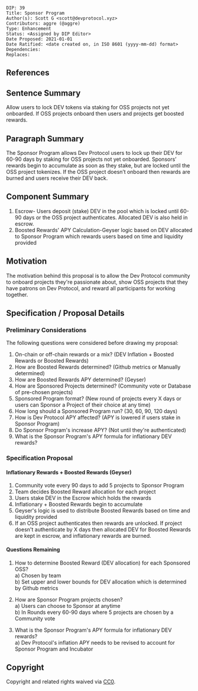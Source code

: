 ```
DIP: 39
Title: Sponsor Program
Author(s): Scott G <scott@devprotocol.xyz>
Contributors: aggre (@aggre)
Type: Enhancement
Status: <Assigned by DIP Editor>
Date Proposed: 2021-01-01
Date Ratified: <date created on, in ISO 8601 (yyyy-mm-dd) format>
Dependencies:
Replaces:
```

## References

## Sentence Summary

Allow users to lock DEV tokens via staking for OSS projects not yet onboarded. If OSS projects onboard then users and projects get boosted rewards.

## Paragraph Summary

The Sponsor Program allows Dev Protocol users to lock up their DEV for 60-90 days by staking for OSS projects not yet onboarded. Sponsors’ rewards begin to accumulate as soon as they stake, but are locked until the OSS project tokenizes. If the OSS project doesn’t onboard then rewards are burned and users receive their DEV back.

## Component Summary

1. Escrow- Users deposit (stake) DEV in the pool which is locked until 60-90 days or the OSS project authenticates. Allocated DEV is also held in escrow.
2. Boosted Rewards' APY Calculation-Geyser logic based on DEV allocated to Sponsor Program which rewards users based on time and liquidity provided

## Motivation

The motivation behind this proposal is to allow the Dev Protocol community to onboard projects they're passionate about, show OSS projects that they have patrons on Dev Protocol, and reward all participants for working together.

## Specification / Proposal Details

### Preliminary Considerations

The following questions were considered before drawing my proposal:

1. On-chain or off-chain rewards or a mix? (DEV Inflation + Boosted Rewards or Boosted Rewards)
2. How are Boosted Rewards determined? (Github metrics or Manually determined)
3. How are Boosted Rewards APY determined? (Geyser)
4. How are Sponsored Projects determined? (Community vote or Database of pre-chosen projects)
5. Sponsored Program format? (New round of projects every X days or users can Sponsor a Project of their choice at any time)
6. How long should a Sponsored Program run? (30, 60, 90, 120 days)
7. How is Dev Protocol APY affected? (APY is lowered if users stake in Sponsor Program)
8. Do Sponsor Program's increase APY? (Not until they're authenticated)
9. What is the Sponsor Program's APY formula for inflationary DEV rewards?

### Specification Proposal

#### Inflationary Rewards + Boosted Rewards (Geyser)

1. Community vote every 90 days to add 5 projects to Sponsor Program
2. Team decides Boosted Reward allocation for each project
3. Users stake DEV in the Escrow which holds the rewards
4. Inflationary + Boosted Rewards begin to accumulate
5. Geyser's logic is used to distribute Boosted Rewards based on time and liquidity provided
6. If an OSS project authenticates then rewards are unlocked. If project doesn't authenticate by X days then allocated DEV for Boosted Rewards are kept in escrow, and inflationary rewards are burned.

#### Questions Remaining

1. How to determine Boosted Reward (DEV allocation) for each Sponsored OSS?<br/>
   a) Chosen by team<br/>
   b) Set upper and lower bounds for DEV allocation which is determined by Github metrics

2. How are Sponsor Program projects chosen?<br/>
   a) Users can choose to Sponsor at anytime<br/>
   b) In Rounds every 60-90 days where 5 projects are chosen by a Community vote

3. What is the Sponsor Program's APY formula for inflationary DEV rewards?<br/>
   a) Dev Protocol's inflation APY needs to be revised to account for Sponsor Program and Incubator

## Copyright

Copyright and related rights waived via [CC0](https://creativecommons.org/publicdomain/zero/1.0/).

